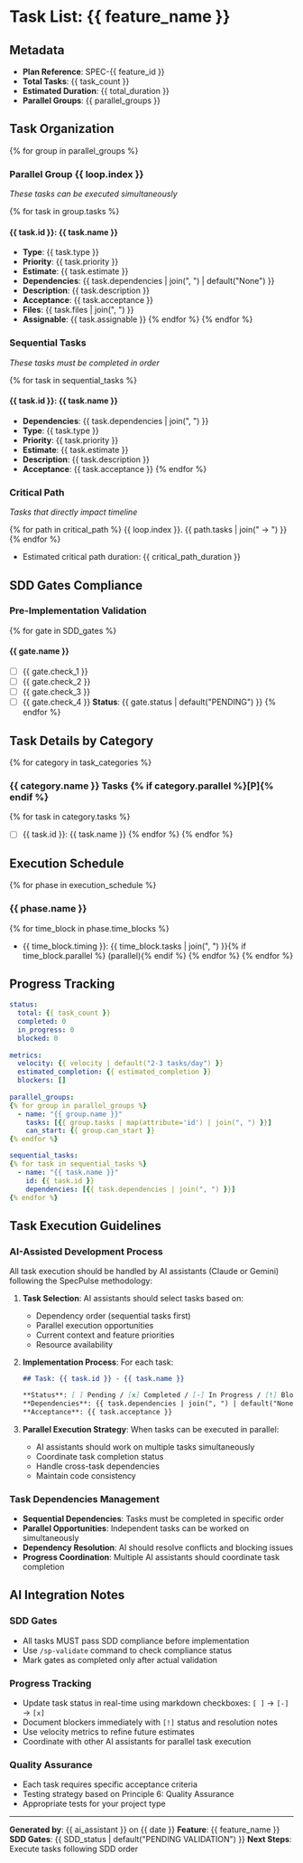 <!-- SpecPulse Task List Template v3.0 - AI-Optimized -->
<!-- AI Instructions: Generate from implementation plan using SDD gates -->

# Task List: {{ feature_name }}

## Metadata
- **Plan Reference**: SPEC-{{ feature_id }}
- **Total Tasks**: {{ task_count }}
- **Estimated Duration**: {{ total_duration }}
- **Parallel Groups**: {{ parallel_groups }}

## Task Organization

{% for group in parallel_groups %}
### Parallel Group {{ loop.index }}
*These tasks can be executed simultaneously*

{% for task in group.tasks %}
#### {{ task.id }}: {{ task.name }}
- **Type**: {{ task.type }}
- **Priority**: {{ task.priority }}
- **Estimate**: {{ task.estimate }}
- **Dependencies**: {{ task.dependencies | join(", ") | default("None") }}
- **Description**: {{ task.description }}
- **Acceptance**: {{ task.acceptance }}
- **Files**: {{ task.files | join(", ") }}
- **Assignable**: {{ task.assignable }}
{% endfor %}
{% endfor %}

### Sequential Tasks
*These tasks must be completed in order*

{% for task in sequential_tasks %}
#### {{ task.id }}: {{ task.name }}
- **Dependencies**: {{ task.dependencies | join(", ") }}
- **Type**: {{ task.type }}
- **Priority**: {{ task.priority }}
- **Estimate**: {{ task.estimate }}
- **Description**: {{ task.description }}
- **Acceptance**: {{ task.acceptance }}
{% endfor %}

### Critical Path
*Tasks that directly impact timeline*

{% for path in critical_path %}
{{ loop.index }}. {{ path.tasks | join(" -> ") }}
{% endfor %}
- Estimated critical path duration: {{ critical_path_duration }}

## SDD Gates Compliance

### Pre-Implementation Validation
{% for gate in SDD_gates %}
#### {{ gate.name }}
- [ ] {{ gate.check_1 }}
- [ ] {{ gate.check_2 }}
- [ ] {{ gate.check_3 }}
- [ ] {{ gate.check_4 }}
**Status**: {{ gate.status | default("PENDING") }}
{% endfor %}

## Task Details by Category

{% for category in task_categories %}
### {{ category.name }} Tasks {% if category.parallel %}[P]{% endif %}
{% for task in category.tasks %}
- [ ] {{ task.id }}: {{ task.name }}
{% endfor %}
{% endfor %}

## Execution Schedule

{% for phase in execution_schedule %}
### {{ phase.name }}
{% for time_block in phase.time_blocks %}
- {{ time_block.timing }}: {{ time_block.tasks | join(", ") }}{% if time_block.parallel %} (parallel){% endif %}
{% endfor %}
{% endfor %}

## Progress Tracking
```yaml
status:
  total: {{ task_count }}
  completed: 0
  in_progress: 0
  blocked: 0
  
metrics:
  velocity: {{ velocity | default("2-3 tasks/day") }}
  estimated_completion: {{ estimated_completion }}
  blockers: []
  
parallel_groups:
{% for group in parallel_groups %}
  - name: "{{ group.name }}"
    tasks: [{{ group.tasks | map(attribute='id') | join(", ") }}]
    can_start: {{ group.can_start }}
{% endfor %}

sequential_tasks:
{% for task in sequential_tasks %}
  - name: "{{ task.name }}"
    id: {{ task.id }}
    dependencies: [{{ task.dependencies | join(", ") }}]
{% endfor %}
```

## Task Execution Guidelines

### AI-Assisted Development Process
All task execution should be handled by AI assistants (Claude or Gemini) following the SpecPulse methodology:

1. **Task Selection**: AI assistants should select tasks based on:
   - Dependency order (sequential tasks first)
   - Parallel execution opportunities
   - Current context and feature priorities
   - Resource availability

2. **Implementation Process**: For each task:
   ```markdown
   ## Task: {{ task.id }} - {{ task.name }}
   
   **Status**: [ ] Pending / [x] Completed / [-] In Progress / [!] Blocked
   **Dependencies**: {{ task.dependencies | join(", ") | default("None") }}
   **Acceptance**: {{ task.acceptance }}
   ```

3. **Parallel Execution Strategy**: When tasks can be executed in parallel:
   - AI assistants should work on multiple tasks simultaneously
   - Coordinate task completion status
   - Handle cross-task dependencies
   - Maintain code consistency

### Task Dependencies Management

- **Sequential Dependencies**: Tasks must be completed in specific order
- **Parallel Opportunities**: Independent tasks can be worked on simultaneously
- **Dependency Resolution**: AI should resolve conflicts and blocking issues
- **Progress Coordination**: Multiple AI assistants should coordinate task completion

## AI Integration Notes

### SDD Gates
- All tasks MUST pass SDD compliance before implementation
- Use `/sp-validate` command to check compliance status
- Mark gates as completed only after actual validation

### Progress Tracking
- Update task status in real-time using markdown checkboxes: `[ ]` → `[-]` → `[x]`
- Document blockers immediately with `[!]` status and resolution notes
- Use velocity metrics to refine future estimates
- Coordinate with other AI assistants for parallel task execution

### Quality Assurance
- Each task requires specific acceptance criteria
- Testing strategy based on Principle 6: Quality Assurance
- Appropriate tests for your project type

---
**Generated by**: {{ ai_assistant }} on {{ date }}
**Feature**: {{ feature_name }}
**SDD Gates**: {{ SDD_status | default("PENDING VALIDATION") }}
**Next Steps**: Execute tasks following SDD order